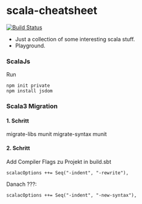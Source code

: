 # scala-cheatsheet

[![Build Status](https://travis-ci.org/GuntherW/scala-cheatsheet.svg)](https://travis-ci.org/GuntherW/scala-cheatsheet)

+ Just a collection of some interesting scala stuff.
+ Playground.

### ScalaJs
Run
```
npm init private
npm install jsdom
```


### Scala3 Migration

#### 1. Schritt
migrate-libs munit
migrate-syntax munit

#### 2. Schritt
Add Compiler Flags zu Projekt in build.sbt

```scalacOptions ++= Seq("-indent", "-rewrite"),```

Danach ???:

```scalacOptions ++= Seq("-indent", "-new-syntax"),```